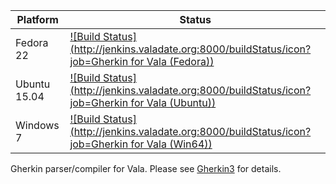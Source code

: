 | Platform | Status |
| --- | --- | 
| Fedora 22 | [![Build Status](http://jenkins.valadate.org:8000/buildStatus/icon?job=Gherkin for Vala (Fedora))](http://jenkins.valadate.org:8000/job/Gherkin%20for%20Vala%20(Fedora)/) |
| Ubuntu 15.04 | [![Build Status](http://jenkins.valadate.org:8000/buildStatus/icon?job=Gherkin for Vala (Ubuntu))](http://jenkins.valadate.org:8000/job/Gherkin%20for%20Vala%20(Ubuntu)/) |
| Windows 7 | [![Build Status](http://jenkins.valadate.org:8000/buildStatus/icon?job=Gherkin for Vala (Win64))](http://jenkins.valadate.org:8000/job/Gherkin%20for%20Vala%20(Win64)/) |

Gherkin parser/compiler for Vala. Please see [Gherkin3](https://github.com/cucumber/gherkin3) for details.
